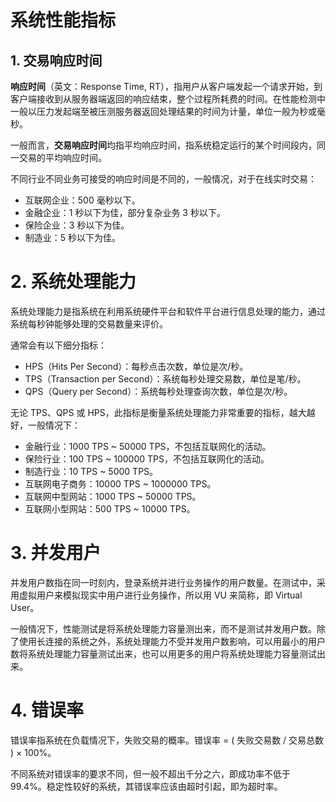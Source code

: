 # 系统性能指标

## 1. 交易响应时间

**响应时间**（英文：Response Time, RT），指用户从客户端发起一个请求开始，到客户端接收到从服务器端返回的响应结束，整个过程所耗费的时间。在性能检测中一般以压力发起端至被压测服务器返回处理结果的时间为计量，单位一般为秒或毫秒。

一般而言，**交易响应时间**均指平均响应时间，指系统稳定运行的某个时间段内，同一交易的平均响应时间。

不同行业不同业务可接受的响应时间是不同的，一般情况，对于在线实时交易：

- 互联网企业：500 毫秒以下。
- 金融企业：1 秒以下为佳，部分复杂业务 3 秒以下。
- 保险企业：3 秒以下为佳。
- 制造业：5 秒以下为佳。

# 2. 系统处理能力

系统处理能力是指系统在利用系统硬件平台和软件平台进行信息处理的能力，通过系统每秒钟能够处理的交易数量来评价。

通常会有以下细分指标：

- HPS（Hits Per Second）：每秒点击次数，单位是次/秒。
- TPS（Transaction per Second）：系统每秒处理交易数，单位是笔/秒。
- QPS（Query per Second）：系统每秒处理查询次数，单位是次/秒。

无论 TPS、QPS 或 HPS，此指标是衡量系统处理能力非常重要的指标，越大越好，一般情况下：

- 金融行业：1000 TPS ~ 50000 TPS，不包括互联网化的活动。
- 保险行业：100 TPS ~ 100000 TPS，不包括互联网化的活动。
- 制造行业：10 TPS ~ 5000 TPS。
- 互联网电子商务：10000 TPS ~ 1000000 TPS。
- 互联网中型网站：1000 TPS ~ 50000 TPS。
- 互联网小型网站：500 TPS ~ 10000 TPS。

# 3. 并发用户

并发用户数指在同一时刻内，登录系统并进行业务操作的用户数量。在测试中，采用虚拟用户来模拟现实中用户进行业务操作，所以用 VU 来简称，即 Virtual User。

一般情况下，性能测试是将系统处理能力容量测出来，而不是测试并发用户数。除了使用长连接的系统之外，系统处理能力不受并发用户数影响，可以用最小的用户数将系统处理能力容量测试出来，也可以用更多的用户将系统处理能力容量测试出来。

# 4. 错误率

错误率指系统在负载情况下，失败交易的概率。错误率 = ( 失败交易数 / 交易总数 ) × 100%。

不同系统对错误率的要求不同，但一般不超出千分之六，即成功率不低于 99.4%。稳定性较好的系统，其错误率应该由超时引起，即为超时率。
